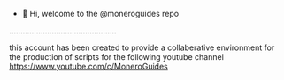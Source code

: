 - 👋 Hi, welcome to the @moneroguides repo

................................................

this account has been created to provide a collaberative environment for the production of scripts for the following youtube channel https://www.youtube.com/c/MoneroGuides

